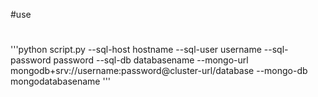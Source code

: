 
#use

#

'''python script.py --sql-host hostname --sql-user username --sql-password password --sql-db databasename --mongo-url mongodb+srv://username:password@cluster-url/database --mongo-db mongodatabasename '''
